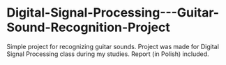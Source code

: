# Digital-Signal-Processing---Guitar-Sound-Recognition-Project
Simple project for recognizing guitar sounds. Project was made for Digital Signal Processing class during my studies. Report (in Polish) included.

